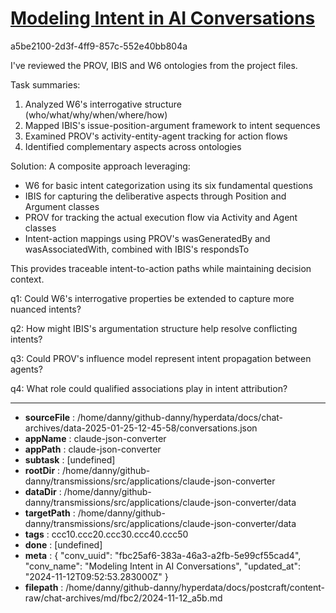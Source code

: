 # [Modeling Intent in AI Conversations](https://claude.ai/chat/fbc25af6-383a-46a3-a2fb-5e99cf55cad4)

a5be2100-2d3f-4ff9-857c-552e40bb804a

 I've reviewed the PROV, IBIS and W6 ontologies from the project files.

Task summaries:
1. Analyzed W6's interrogative structure (who/what/why/when/where/how)
2. Mapped IBIS's issue-position-argument framework to intent sequences
3. Examined PROV's activity-entity-agent tracking for action flows
4. Identified complementary aspects across ontologies

Solution:
A composite approach leveraging:
- W6 for basic intent categorization using its six fundamental questions
- IBIS for capturing the deliberative aspects through Position and Argument classes
- PROV for tracking the actual execution flow via Activity and Agent classes
- Intent-action mappings using PROV's wasGeneratedBy and wasAssociatedWith, combined with IBIS's respondsTo

This provides traceable intent-to-action paths while maintaining decision context.

q1: Could W6's interrogative properties be extended to capture more nuanced intents?

q2: How might IBIS's argumentation structure help resolve conflicting intents?

q3: Could PROV's influence model represent intent propagation between agents?

q4: What role could qualified associations play in intent attribution?

---

* **sourceFile** : /home/danny/github-danny/hyperdata/docs/chat-archives/data-2025-01-25-12-45-58/conversations.json
* **appName** : claude-json-converter
* **appPath** : claude-json-converter
* **subtask** : [undefined]
* **rootDir** : /home/danny/github-danny/transmissions/src/applications/claude-json-converter
* **dataDir** : /home/danny/github-danny/transmissions/src/applications/claude-json-converter/data
* **targetPath** : /home/danny/github-danny/transmissions/src/applications/claude-json-converter/data
* **tags** : ccc10.ccc20.ccc30.ccc40.ccc50
* **done** : [undefined]
* **meta** : {
  "conv_uuid": "fbc25af6-383a-46a3-a2fb-5e99cf55cad4",
  "conv_name": "Modeling Intent in AI Conversations",
  "updated_at": "2024-11-12T09:52:53.283000Z"
}
* **filepath** : /home/danny/github-danny/hyperdata/docs/postcraft/content-raw/chat-archives/md/fbc2/2024-11-12_a5b.md